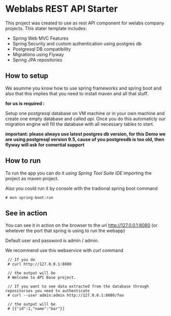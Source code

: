 
# Weblabs REST API Starter

This project was created to use as rest API component for welabs company projects.
This stater template includes:
 * Spring Web MVC Features
 * Spring Security and custom authentication using postgres db
 * Postgresql DB compatibility
 * Migrations using Flyway
 * Spring JPA repositories
 
 
 ## How to setup
 
 We asumme you know how to use spring frameworks and spring boot and also that this implies that you need to install maven and all that stuff.
 
 **for us is required :**
 
 Setup one postgresql database on VM machine or in your own machine and create one empty database and called *api*. Once you do this automaticly our migration engine will
 fill the database with all necessary tables to start.
 
 **important: please always use latest postgres db version, for this Demo we are using postgresql version 9.5, cause uf you postgresdb is too old, then flyway will ask for comertial support**
  

 ## How to run
 
 To run the app you can do it *using Spring Tool Suite IDE* importing the project as maven project.
 
 Also you could run it by console with the tradional spring boot command
 
 ```
 # mvn spring-boot:run
 ```
 
 ## See in action
 
 You can see it in action on the browser to the url http://127.0.0.1:8080 (or whetever the port that spring is using to run the webapp)
 
 Default user and password is admin / admin.
 
 We recommend use this webservice with *curl* command
 
 ```
  // If you do
  # curl http://127.0.0.1:8080
  
  // the output will be
  # Welcome to API Base project. 
  
  // If you want to see data extracted from the database through repositories you need to authenticate
  # curl --user admin:admin http://127.0.0.1:8080/foo
  
  // the output will be
  # [{"id":1,"name":"bar"}]
 ```